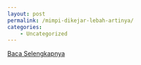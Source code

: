 ```yaml
---
layout: post
permalink: /mimpi-dikejar-lebah-artinya/
categories:
    - Uncategorized
---
```


[Baca Selengkapnya](/10)